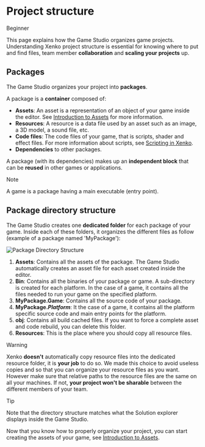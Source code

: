# Project structure

<span class="label label-doc-level">Beginner</span>

This page explains how the Game Studio organizes game projects. 
Understanding Xenko project structure is essential for knowing where to put and find files, 
team member **collaboration** and **scaling your projects** up.

## Packages

The Game Studio organizes your project into **packages**. 

A package is a **container** composed of:

* **Assets**: An asset is a representation of an object of your game inside the editor. 
  See [Introduction to Assets](introduction-to-assets.md) for more information.
* **Resources**: A resource is a data file used by an asset such as an image, a 3D model, a sound file, etc.
* **Code files**: The code files of your game, that is scripts, shader and effect files. 
  For more information about scripts, see [Scripting in Xenko](scripting-in-xenko.md).
* **Dependencies** to other packages.

A package (with its dependencies) makes up an **independent block** that can be **reused** in other games or applications.

> [!NOTE]
> A game is a package having a main executable (entry point).

## Package directory structure

The Game Studio creates one **dedicated folder** for each package of your game.
Inside each of these folders, it organizes the different files as follow (example of a package named 'MyPackage'): 

![Package Directory Structure](media/sample-project-directory-structure.png)

1. **Assets**: Contains all the assets of the package. The Game Studio automatically creates an asset file for each asset created inside the editor.
2. **Bin**: Contains all the binaries of your package or game. A sub-directory is created for each platform. 
   In the case of a game, it contains all the files needed to run your game on the specified platform.
3. **MyPackage.Game**: Contains all the source code of your package.
4. **MyPackage._Platform_**: It the case of a game, it contains all the platform specific source code and main entry points for the platform. 
5. **obj**: Contains all build cached files. If you want to force a complete asset and code rebuild, you can delete this folder.
6. **Resources**: This is the place where you should copy all resource files. 

> [!WARNING]
> Xenko **doesn't** automatically copy resource files into the dedicated resource folder, it is **your job** to do so. 
> We made this choice to avoid useless copies and so that you can organize your resource files as you want.
> However make sure that relative paths to the resource files are the same on all your machines.
> If not, **your project won't be sharable** between the different members of your team.

> [!TIP]
> Note that the directory structure matches what the Solution explorer displays inside the Game Studio.

Now that you know how to properly organize your project, you can start creating the assets of your game, see [Introduction to Assets](introduction-to-assets.md).

